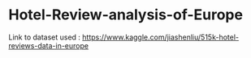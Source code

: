 # Hotel-Review-analysis-of-Europe

Link to dataset used :
https://www.kaggle.com/jiashenliu/515k-hotel-reviews-data-in-europe
